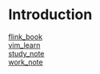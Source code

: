 # Introduction
[flink_book](http://localhost:4001)  
[vim_learn](http://localhost:4002)  
[study_note](http://localhost:4003)  
[work_note](http://localhost:4004)  
